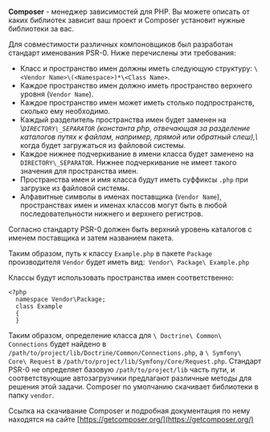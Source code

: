 **Composer** - менеджер зависимостей для PHP. Вы можете описать от каких библиотек зависит ваш проект и Composer установит нужные библиотеки за вас.

Для совместимости различных компоновщиков был разработан стандарт именования PSR-0.
Ниже перечислены эти требования:
- Класс и пространство имен должны иметь следующую структуру: `\<Vendor Name>\(<Namespace>)*\<Class Name>`.
-  Каждое пространство имен должно иметь пространство верхнего уровня (`Vendor Name`).
-  Каждое пространство имен может иметь столько подпространств, сколько ему необходимо.
-  Каждый разделитель пространства имен будет заменен на \\*`DIRECTORY\_SEPARATOR` (константа php, отвечающая за разделение каталогов  путях к файлам, например, прямой или обратный слеш),\\* когда будет загружаться из файловой системы.
-  Каждое нижнее подчеркивание в имени класса будет заменено на `DIRECTORY\_SEPARATOR`. Нижнее подчеркивание не имеет такого значения для пространства имен.
-  Пространства имен и имя класса будут иметь суффиксы `.php` при загрузке из файловой системы.
-  Алфавитные символы в именах поставщика (`Vendor Name`), пространствах имен и именах классов могут быть в любой последовательности нижнего и верхнего регистров.

Согласно стандарту PSR-0 должен быть верхний уровень  каталогов с именем поставщика и затем названием пакета. 

Таким образом, путь к классу `Example.php` в пакете `Package` производителя `Vendor` будет иметь вид:` Vendor\ Package\ Example.php`

Классы будут использовать пространства имен соответственно:

```
<?php
  namespace Vendor\Package;
  class Example
  {
  }
```

Таким образом, определение класса для `\ Doctrine\ Common\ Connections` будет найдено в `/path/to/project/lib/Doctrine/Common/Connections.php`, а `\ Symfony\ Core\ Request` в `/path/to/project/lib/Symfony/Core/Request.php`. Стандарт PSR-0 не определяет базовую `/path/to/project/lib` часть пути, и соответствующие автозагрузчики предлагают различные методы для решения этой задачи. Composer по умолчанию скачивает библиотеки в папку `vendor`.

Ссылка на скачивание Composer и подробная документация по нему находятся на сайте [https://getcomposer.org/](https://getcomposer.org/)